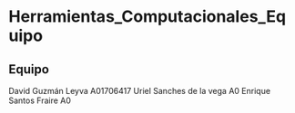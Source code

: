 # Herramientas_Computacionales_Equipo

## Equipo
David Guzmán Leyva A01706417
Uriel Sanches de la vega A0
Enrique Santos Fraire A0
